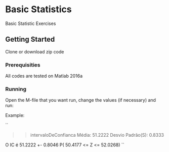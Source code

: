 # Basic Statistics

Basic Statistic Exercises 

## Getting Started

Clone or download zip code 

### Prerequisities

All codes are tested on Matlab 2016a

### Running

Open the M-file that you want run, change the values (if necessary) and run: 

Example:

``
>> intervaloDeConfianca
Média: 51.2222
Desvio Padrão(S): 0.8333


O IC é 51.2222 +- 0.8046
P( 50.4177 <= Z <= 52.0268)
``
